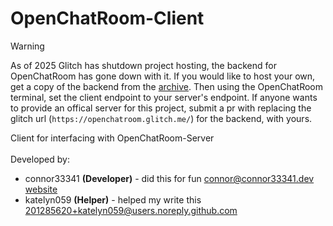 # OpenChatRoom-Client
> [!warning]
> As of 2025 Glitch has shutdown project hosting, the backend for OpenChatRoom has gone down with it. If you would like to host your own, get a copy of the backend from the [archive](https://github.com/OpenChatRoom/OpenChatRoom-Server/releases/tag/ARCHIVE-FINAL-VERSION). Then using the OpenChatRoom terminal, set the client endpoint to your server's endpoint. If anyone wants to provide an offical server for this project, submit a pr with replacing the glitch url (`https://openchatroom.glitch.me/`) for the backend, with yours.

Client for interfacing with OpenChatRoom-Server \
\
Developed by:
 - connor33341 **(Developer)** - did this for fun <connor@connor33341.dev> [website](https://legacy.connor33341.dev/) <!-- Have to use the Era accurate version of the website -->
 - katelyn059 **(Helper)** - helped my write this <201285620+katelyn059@users.noreply.github.com>
